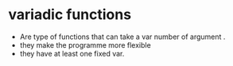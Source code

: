 # variadic functions 

- Are type of functions that can take a var number of argument .
- they make the programme more flexible 
- they have at least one fixed var.

